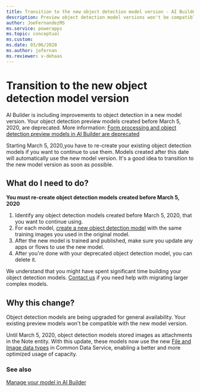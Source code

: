 ```yaml
---
title: Transition to the new object detection model version - AI Builder | Microsoft Docs
description: Preview object detection model versions won't be compatible with updated model versions, so you have to re-create existing models.
author: JoeFernandezMS
ms.service: powerapps
ms.topic: conceptual
ms.custom: 
ms.date: 03/06/2020
ms.author: jofernan
ms.reviewer: v-dehaas
---
```


# Transition to the new object detection model version

AI Builder is including improvements to object detection in a new model version. Your object detection
preview models created before March 5, 2020, are deprecated. More information: [Form processing and object detection preview models in AI Builder are deprecated](/power-platform/important-changes-coming#form-processing-and-object-detection-preview-models-in-ai-builder-are-deprecated)

Starting March 5, 2020,you have to re-create your existing object detection models if you want to continue to use them. Models created after this date will automatically use the new model version. It's a good idea to transition to the new model version as soon as possible.

## What do I need to do?

**You must re-create object detection models created before March 5, 2020** 

1. Identify any object detection models created before March 5, 2020, that you want to continue using.
1. For each model, [create a new object detection model](get-started-with-object-detection.md) with the same training images you used in the original model.
1. After the new model is trained and published, make sure you update any apps or flows to use the new model.
1. After you're done with your deprecated object detection model, you can delete it.

We understand that you might have spent significant time building your object detection models. [Contact us](mailto:aihelpen@microsoft.com) if you need help with migrating larger complex models.

## Why this change?

Object detection models are being upgraded for general availability. Your existing preview models won't be compatible with the new model version.

Until March 5, 2020, object detection models stored images as attachments in the Note entity. With this update, these models now use the new [File and Image data types](https://powerapps.microsoft.com/blog/introducing-improvements-to-data-storage-in-common-data-services/) in Common Data Service, enabling a better and more optimized usage of capacity.

### See also

[Manage your model in AI Builder](manage-model.md)
